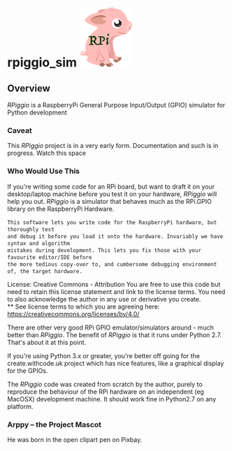 # rpiggio_sim  ![Arppy - Project Mascot](images/arppy_logo_s.png) 


## Overview
*_RPiggio_* is a RaspberryPi General Purpose Input/Output (GPIO) simulator for Python development

### Caveat
This *_RPiggio_* project is in a very early form. Documentation and such is in progress. Watch this space 

### Who Would Use This 
If you're writing some code for an RPi board, but want to draft it on your desktop/laptop machine
before you test it on your hardware, *_RPiggio_* will help you out.
*RPiggio* is a simulator that behaves much as the RPi.GPIO library on the RaspberryPi Hardware.

    This software lets you write code for the RaspberryPi hardware, but thoroughly test
    and debug it before you load it onto the hardware. Invariably we have syntax and algorithm
    mistakes during development. This lets you fix those with your favourite editor/IDE before
    the more tedious copy-over to, and cumbersome debugging environment of, the target hardware.
    
License: Creative Commons - Attribution
You are free to use this code but need to retain this license statement and link to the license terms. 
You need to also acknowledge the author in any use or derivative you create.  
** See license terms to which you are agreeing here: https://creativecommons.org/licenses/by/4.0/

There are other very good RPi GPIO emulator/simulators around - much better than *_RPiggio_*.
The benefit of *_RPiggio_* is that it runs under Python 2.7. That's about it at this point.

If you're using Python 3.x or greater, you're better off going for the create.withcode.uk project
which has nice features, like a graphical display for the GPIOs. 

The *_RPiggio_* code was created from scratch by the author, purely to reproduce the behaviour of the 
RPi hardware on an independent (eg MacOSX) development machine. It should work fine in Python2.7 on any platform.

### Arppy – the Project Mascot
He was born in the open clipart pen on Pixbay.
